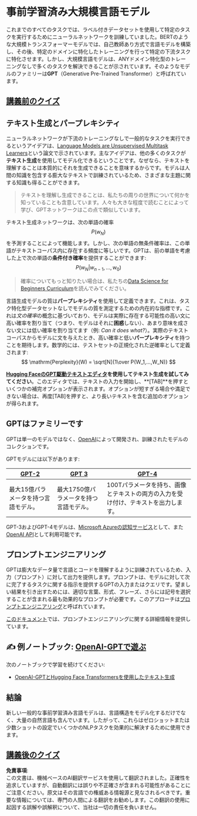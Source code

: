 # 事前学習済み大規模言語モデル

これまでのすべてのタスクでは、ラベル付きデータセットを使用して特定のタスクを実行するためにニューラルネットワークを訓練していました。BERTのような大規模トランスフォーマーモデルでは、自己教師あり方式で言語モデルを構築し、その後、特定のドメインに特化したトレーニングを行って特定の下流タスクに特化させます。しかし、大規模言語モデルは、ANYドメイン特化型のトレーニングなしで多くのタスクを解決できることが示されています。そのようなモデルのファミリーは**GPT**（Generative Pre-Trained Transformer）と呼ばれています。

## [講義前のクイズ](https://ff-quizzes.netlify.app/en/ai/quiz/39)

## テキスト生成とパープレキシティ

ニューラルネットワークが下流のトレーニングなしで一般的なタスクを実行できるというアイデアは、[Language Models are Unsupervised Multitask Learners](https://cdn.openai.com/better-language-models/language_models_are_unsupervised_multitask_learners.pdf)という論文で示されています。主なアイデアは、他の多くのタスクが**テキスト生成**を使用してモデル化できるということです。なぜなら、テキストを理解することは本質的にそれを生成できることを意味するからです。モデルは人間の知識を包含する膨大なテキストで訓練されているため、さまざまな主題に関する知識も得ることができます。

> テキストを理解し生成できることは、私たちの周りの世界について何かを知っていることも含意しています。人々も大きな程度で読むことによって学び、GPTネットワークはこの点で類似しています。

テキスト生成ネットワークは、次の単語の確率 $$P(w_N)$$ を予測することによって機能します。しかし、次の単語の無条件確率は、この単語がテキストコーパス内に存在する頻度に等しいです。GPTは、前の単語を考慮した上で次の単語の**条件付き確率**を提供することができます: $$P(w_N | w_{n-1}, ..., w_0)$$

> 確率についてもっと知りたい場合は、私たちの[Data Science for Beginners Curriculum](https://github.com/microsoft/Data-Science-For-Beginners/tree/main/1-Introduction/04-stats-and-probability)を読んでみてください。

言語生成モデルの質は**パープレキシティ**を使用して定義できます。これは、タスク特化型データセットなしでモデルの質を測定するための内在的な指標です。これは*文の確率*の概念に基づいており、モデルは実際に存在する可能性の高い文に高い確率を割り当て（つまり、モデルはそれに**困惑**しない）、あまり意味を成さない文には低い確率を割り当てます（例: *Can it does what?*）。実際のテキストコーパスからモデルに文を与えたとき、高い確率と低い**パープレキシティ**を持つことを期待します。数学的には、テストセットの正規化された逆確率として定義されます:
$$
\mathrm{Perplexity}(W) = \sqrt[N]{1\over P(W_1,...,W_N)}
$$ 

**[Hugging FaceのGPT駆動テキストエディタ](https://transformer.huggingface.co/doc/gpt2-large)を使用してテキスト生成を試してみてください**。このエディタでは、テキストの入力を開始し、**[TAB]**を押すといくつかの補完オプションが表示されます。オプションが短すぎる場合や満足できない場合は、再度[TAB]を押すと、より長いテキストを含む追加のオプションが得られます。

## GPTはファミリーです

GPTは単一のモデルではなく、[OpenAI](https://openai.com)によって開発され、訓練されたモデルのコレクションです。

GPTモデルには以下があります:

| [GPT-2](https://huggingface.co/docs/transformers/model_doc/gpt2#openai-gpt2) | [GPT 3](https://openai.com/research/language-models-are-few-shot-learners) | [GPT-4](https://openai.com/gpt-4) |
| -- | -- | -- |
| 最大15億パラメータを持つ言語モデル。 | 最大1750億パラメータを持つ言語モデル。 | 100Tパラメータを持ち、画像とテキストの両方の入力を受け付け、テキストを出力します。 |

GPT-3およびGPT-4モデルは、[Microsoft Azureの認知サービス](https://azure.microsoft.com/en-us/services/cognitive-services/openai-service/#overview?WT.mc_id=academic-77998-cacaste)として、また[OpenAI API](https://openai.com/api/)として利用可能です。

## プロンプトエンジニアリング

GPTは膨大なデータ量で言語とコードを理解するように訓練されているため、入力（プロンプト）に対して出力を提供します。プロンプトは、モデルに対して次に完了するタスクに関する指示を提供するGPTの入力またはクエリです。望ましい結果を引き出すためには、適切な言葉、形式、フレーズ、さらには記号を選択することが含まれる最も効果的なプロンプトが必要です。このアプローチは[プロンプトエンジニアリング](https://learn.microsoft.com/en-us/shows/ai-show/the-basics-of-prompt-engineering-with-azure-openai-service?WT.mc_id=academic-77998-bethanycheum)と呼ばれています。

[このドキュメント](https://learn.microsoft.com/en-us/semantic-kernel/prompt-engineering/?WT.mc_id=academic-77998-bethanycheum)では、プロンプトエンジニアリングに関する詳細情報を提供しています。

## ✍️ 例ノートブック: [OpenAI-GPTで遊ぶ](../../../../../lessons/5-NLP/20-LangModels/GPT-PyTorch.ipynb)

次のノートブックで学習を続けてください:

* [OpenAI-GPTとHugging Face Transformersを使用したテキスト生成](../../../../../lessons/5-NLP/20-LangModels/GPT-PyTorch.ipynb)

## 結論

新しい一般的な事前学習済み言語モデルは、言語構造をモデル化するだけでなく、大量の自然言語も含んでいます。したがって、これらはゼロショットまたは少数ショットの設定でいくつかのNLPタスクを効果的に解決するために使用できます。

## [講義後のクイズ](https://ff-quizzes.netlify.app/en/ai/quiz/40)

**免責事項**:  
この文書は、機械ベースのAI翻訳サービスを使用して翻訳されました。正確性を追求していますが、自動翻訳には誤りや不正確さが含まれる可能性があることにご注意ください。原文はその言語での権威ある情報源と見なされるべきです。重要な情報については、専門の人間による翻訳をお勧めします。この翻訳の使用に起因する誤解や誤解釈について、当社は一切の責任を負いません。